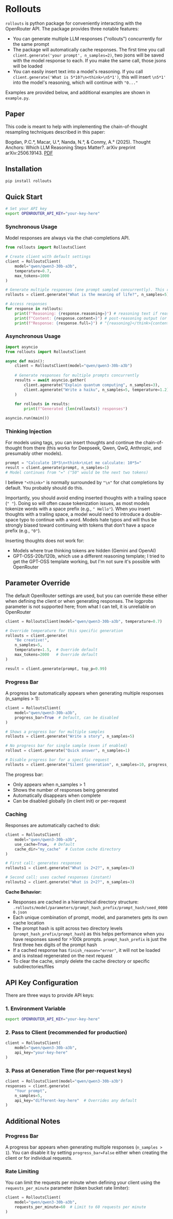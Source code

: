 # Rollouts

`rollouts` is python package for conveniently interacting with the OpenRouter API. The package provides three notable features:

- You can generate multiple LLM responses ("rollouts") concurrently for the same prompt
- The package will automatically cache responses. The first time you call `client.generate('your prompt', n_samples=2)`, two jsons will be saved with the model response to each. If you make the same call, those jsons will be loaded
- You can easily insert text into a model's reasoning. If you call `client.generate('What is 5*10?\n<think>\n5*1')`, this will insert `\n5*1'` into the model's reasoning, which will continue with `"0..."`

Examples are provided below, and additional examples are shown in `example.py`.

## Paper

This code is meant to help with implementing the chain-of-thought resampling techniques described in this paper:

Bogdan, P.C.\*, Macar, U.\*, Nanda, N.°, & Conmy, A.° (2025). Thought Anchors: Which LLM Reasoning Steps Matter?. arXiv preprint arXiv:2506.19143. [PDF](https://arxiv.org/pdf/2506.19143)

## Installation

```bash
pip install rollouts
```

## Quick Start

```bash
# Set your API key
export OPENROUTER_API_KEY="your-key-here"
```

### Synchronous Usage

Model responses are always via the chat-completions API.

```python
from rollouts import RolloutsClient

# Create client with default settings
client = RolloutsClient(
    model="qwen/qwen3-30b-a3b",
    temperature=0.7,
    max_tokens=1000
) 

# Generate multiple responses (one prompt sampled concurrently). This runs on seeds from 0 to n_samples (e.g., 0, 1, 2, 3, 4)
rollouts = client.generate("What is the meaning of life?", n_samples=5)

# Access responses
for response in rollouts:
    print(f"Reasoning: {response.reasoning=}") # reasoning text if reasoning model; None if non-reasoning model
    print(f"Content: {response.content=}") # post-reasoning output (or just output if not a reasoning model)
    print(f"Response: {response.full=}") # "{reasoning}</think>{content}" if reasoning exists and completed; "{reasoning}" if reasoning not completed; "{content}" if non-reasoning model or if reasoning is hidden
```

### Asynchronous Usage

```python
import asyncio
from rollouts import RolloutsClient

async def main():
    client = RolloutsClient(model="qwen/qwen3-30b-a3b")
    
    # Generate responses for multiple prompts concurrently
    results = await asyncio.gather(
        client.agenerate("Explain quantum computing", n_samples=3),
        client.agenerate("Write a haiku", n_samples=5, temperature=1.2)
    )
    
    for rollouts in results:
        print(f"Generated {len(rollouts)} responses")

asyncio.run(main())
```

### Thinking Injection

For models using <think> tags, you can insert thoughts and continue the chain-of-thought from there (this works for Deepseek, Qwen, QwQ, Anthropic, and presumably other models). 

```python
prompt = "Calculate 10*5\n<think>\nLet me calculate: 10*5="
result = client.generate(prompt, n_samples=1)
# Model continues from "=" ("50" would be the next two tokens)
```

I believe `"<think>"` is normally surrounded by `"\n"` for chat completions by default. You probably should do this.

Importantly, you should avoid ending inserted thoughts with a trailing space (`" "`). Doing so will often cause tokenization issues, as most models tokenize words with a space prefix (e.g., `" Hello"`). When you insert thoughts with a trailing space, a model would need to introduce a double-space typo to continue with a word. Models hate typos and will thus be strongly biased toward continuing with tokens that don't have a space prefix (e.g., `"0"`).

Inserting thoughts does not work for:
- Models where true thinking tokens are hidden (Gemini and OpenAI)
- GPT-OSS-20b/120b, which use a different reasoning template; I tried to get the GPT-OSS template working, but I'm not sure it's possible with OpenRouter

## Parameter Override

The default OpenRouter settings are used, but you can override these either when defining the client or when generating responses. The logprobs parameter is not supported here; from what I can tell, it is unreliable on OpenRouter

```python
client = RolloutsClient(model="qwen/qwen3-30b-a3b", temperature=0.7)

# Override temperature for this specific generation
rollouts = client.generate(
    "Be creative!",
    n_samples=5,
    temperature=1.5,  # Override default
    max_tokens=2000   # Override default
)

result = client.generate(prompt, top_p=0.99)
```

### Progress Bar

A progress bar automatically appears when generating multiple responses (n_samples > 1):

```python
client = RolloutsClient(
    model="qwen/qwen3-30b-a3b",
    progress_bar=True  # Default, can be disabled
)

# Shows a progress bar for multiple samples
rollouts = client.generate("Write a story", n_samples=5)

# No progress bar for single sample (even if enabled)
rollout = client.generate("Quick answer", n_samples=1)

# Disable progress bar for a specific request
rollouts = client.generate("Silent generation", n_samples=10, progress_bar=False)
```

The progress bar:
- Only appears when n_samples > 1
- Shows the number of responses being generated
- Automatically disappears when complete
- Can be disabled globally (in client init) or per-request

### Caching

Responses are automatically cached to disk:

```python
client = RolloutsClient(
    model="qwen/qwen3-30b-a3b",
    use_cache=True,  # Default
    cache_dir="my_cache"  # Custom cache directory
)

# First call: generates responses
rollouts1 = client.generate("What is 2+2?", n_samples=3)

# Second call: uses cached responses (instant)
rollouts2 = client.generate("What is 2+2?", n_samples=3)
```

**Cache Behavior:**
- Responses are cached in a hierarchical directory structure: `.rollouts/model/parameters/prompt_hash_prefix/prompt_hash/seed_00000.json`
- Each unique combination of prompt, model, and parameters gets its own cache location
- The prompt hash is split across two directory levels (`prompt_hash_prefix/prompt_hash`) as this helps performance when you have responses saved for >100k prompts. `prompt_hash_prefix` is just the first three hex digits of the prompt hash
- If a cached response has `finish_reason="error"`, it will not be loaded and is instead regenerated on the next request
- To clear the cache, simply delete the cache directory or specific subdirectories/files

## API Key Configuration

There are three ways to provide API keys:

### 1. Environment Variable
```bash
export OPENROUTER_API_KEY="your-key-here"
```

### 2. Pass to Client (recommended for production)
```python
client = RolloutsClient(
    model="qwen/qwen3-30b-a3b",
    api_key="your-key-here"
)
```

### 3. Pass at Generation Time (for per-request keys)
```python
client = RolloutsClient(model="qwen/qwen3-30b-a3b")
responses = client.generate(
    "Your prompt",
    n_samples=5,
    api_key="different-key-here"  # Overrides any default
)
```

## Additional Notes

### Progress Bar
A progress bar appears when generating multiple responses (`n_samples > 1`). You can disable it by setting `progress_bar=False` either when creating the client or for individual requests.

### Rate Limiting
You can limit the requests per minute when defining your client using the `requests_per_minute` parameter (token bucket rate limiter):

```python
client = RolloutsClient(
    model="qwen/qwen3-30b-a3b",
    requests_per_minute=60  # Limit to 60 requests per minute
)
```